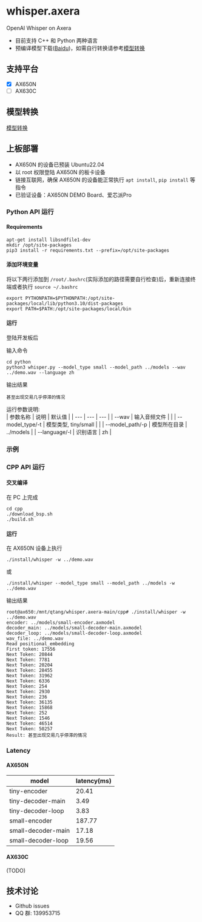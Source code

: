 # whisper.axera

OpenAI Whisper on Axera

- 目前支持 C++ 和 Python 两种语言
- 预编译模型下载([Baidu](https://pan.baidu.com/s/1tOHVMZCin0A68T5HmKRJyg?pwd=axyz))，如需自行转换请参考[模型转换](/model_convert/README.md)

## 支持平台

- [x] AX650N
- [ ] AX630C

## 模型转换

[模型转换](./model_convert/README.md)

## 上板部署

- AX650N 的设备已预装 Ubuntu22.04
- 以 root 权限登陆 AX650N 的板卡设备
- 链接互联网，确保 AX650N 的设备能正常执行 `apt install`, `pip install` 等指令
- 已验证设备：AX650N DEMO Board、爱芯派Pro

### Python API 运行

#### Requirements

```
apt-get install libsndfile1-dev
mkdir /opt/site-packages
pip3 install -r requirements.txt --prefix=/opt/site-packages
``` 

#### 添加环境变量

将以下两行添加到 `/root/.bashrc`(实际添加的路径需要自行检查)后，重新连接终端或者执行 `source ~/.bashrc`

```
export PYTHONPATH=$PYTHONPATH:/opt/site-packages/local/lib/python3.10/dist-packages  
export PATH=$PATH:/opt/site-packages/local/bin
``` 

#### 运行

登陆开发板后

输入命令

```
cd python  
python3 whisper.py --model_type small --model_path ../models --wav ../demo.wav --language zh
```  

输出结果

```
甚至出现交易几乎停滞的情况
```

运行参数说明:  
| 参数名称 | 说明 | 默认值 |
| --- | --- | --- |
| --wav | 输入音频文件 | |
| --model_type/-t | 模型类型, tiny/small | |
| --model_path/-p | 模型所在目录 | ../models |
| --language/-l | 识别语言 | zh |

### 示例

### CPP API 运行

#### 交叉编译

在 PC 上完成

```
cd cpp
./download_bsp.sh
./build.sh
```

#### 运行

在 AX650N 设备上执行

```
./install/whisper -w ../demo.wav
```

或  

```
./install/whisper --model_type small --model_path ../models -w ../demo.wav
```

输出结果

```
root@ax650:/mnt/qtang/whisper.axera-main/cpp# ./install/whisper -w ../demo.wav
encoder: ../models/small-encoder.axmodel
decoder_main: ../models/small-decoder-main.axmodel
decoder_loop: ../models/small-decoder-loop.axmodel
wav_file: ../demo.wav
Read positional_embedding
First token: 17556
Next Token: 20844
Next Token: 7781
Next Token: 20204
Next Token: 28455
Next Token: 31962
Next Token: 6336
Next Token: 254
Next Token: 2930
Next Token: 236
Next Token: 36135
Next Token: 15868
Next Token: 252
Next Token: 1546
Next Token: 46514
Next Token: 50257
Result: 甚至出现交易几乎停滞的情况
```

### Latency

#### AX650N

| model | latency(ms) |
|---|---|
|tiny-encoder|20.41|
|tiny-decoder-main|3.49|
|tiny-decoder-loop|3.83|
|small-encoder|187.77|
|small-decoder-main|17.18|
|small-decoder-loop|19.56|

#### AX630C

(TODO)

## 技术讨论

- Github issues
- QQ 群: 139953715
